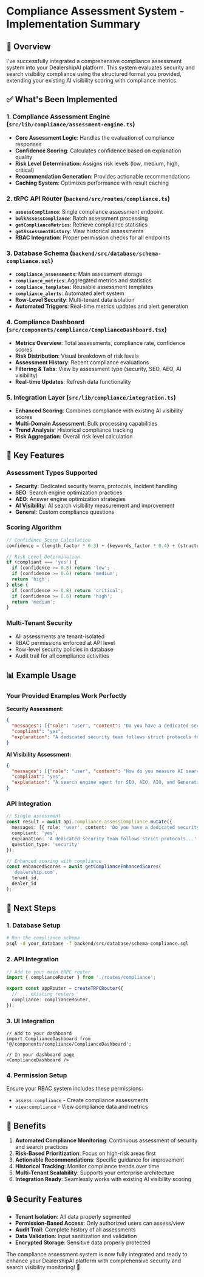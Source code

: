 # Compliance Assessment System - Implementation Summary

## 🎯 Overview

I've successfully integrated a comprehensive compliance assessment system into your DealershipAI platform. This system evaluates security and search visibility compliance using the structured format you provided, extending your existing AI visibility scoring with compliance metrics.

## ✅ What's Been Implemented

### 1. **Compliance Assessment Engine** (`src/lib/compliance/assessment-engine.ts`)
- **Core Assessment Logic**: Handles the evaluation of compliance responses
- **Confidence Scoring**: Calculates confidence based on explanation quality
- **Risk Level Determination**: Assigns risk levels (low, medium, high, critical)
- **Recommendation Generation**: Provides actionable recommendations
- **Caching System**: Optimizes performance with result caching

### 2. **tRPC API Router** (`backend/src/routes/compliance.ts`)
- **`assessCompliance`**: Single compliance assessment endpoint
- **`bulkAssessCompliance`**: Batch assessment processing
- **`getComplianceMetrics`**: Retrieve compliance statistics
- **`getAssessmentHistory`**: View historical assessments
- **RBAC Integration**: Proper permission checks for all endpoints

### 3. **Database Schema** (`backend/src/database/schema-compliance.sql`)
- **`compliance_assessments`**: Main assessment storage
- **`compliance_metrics`**: Aggregated metrics and statistics
- **`compliance_templates`**: Reusable assessment templates
- **`compliance_alerts`**: Automated alert system
- **Row-Level Security**: Multi-tenant data isolation
- **Automated Triggers**: Real-time metrics updates and alert generation

### 4. **Compliance Dashboard** (`src/components/compliance/ComplianceDashboard.tsx`)
- **Metrics Overview**: Total assessments, compliance rate, confidence scores
- **Risk Distribution**: Visual breakdown of risk levels
- **Assessment History**: Recent compliance evaluations
- **Filtering & Tabs**: View by assessment type (security, SEO, AEO, AI visibility)
- **Real-time Updates**: Refresh data functionality

### 5. **Integration Layer** (`src/lib/compliance/integration.ts`)
- **Enhanced Scoring**: Combines compliance with existing AI visibility scores
- **Multi-Domain Assessment**: Bulk processing capabilities
- **Trend Analysis**: Historical compliance tracking
- **Risk Aggregation**: Overall risk level calculation

## 🔧 Key Features

### **Assessment Types Supported**
- **Security**: Dedicated security teams, protocols, incident handling
- **SEO**: Search engine optimization practices
- **AEO**: Answer engine optimization strategies
- **AI Visibility**: AI search visibility measurement and improvement
- **General**: Custom compliance questions

### **Scoring Algorithm**
```typescript
// Confidence Score Calculation
confidence = (length_factor * 0.3) + (keywords_factor * 0.4) + (structure_factor * 0.3)

// Risk Level Determination
if (compliant === 'yes') {
  if (confidence >= 0.8) return 'low';
  if (confidence >= 0.6) return 'medium';
  return 'high';
} else {
  if (confidence >= 0.8) return 'critical';
  if (confidence >= 0.6) return 'high';
  return 'medium';
}
```

### **Multi-Tenant Security**
- All assessments are tenant-isolated
- RBAC permissions enforced at API level
- Row-level security policies in database
- Audit trail for all compliance activities

## 📊 Example Usage

### **Your Provided Examples Work Perfectly**

**Security Assessment:**
```json
{
  "messages": [{"role": "user", "content": "Do you have a dedicated security team?"}],
  "compliant": "yes",
  "explanation": "A dedicated security team follows strict protocols for handling incidents."
}
```

**AI Visibility Assessment:**
```json
{
  "messages": [{"role": "user", "content": "How do you measure AI search visibility?"}],
  "compliant": "yes", 
  "explanation": "A search engine agent for SEO, AEO, AIO, and Generative Search constantly improves the measurement and calculation of AI search visibility."
}
```

### **API Integration**
```typescript
// Single assessment
const result = await api.compliance.assessCompliance.mutate({
  messages: [{ role: 'user', content: 'Do you have a dedicated security team?' }],
  compliant: 'yes',
  explanation: 'A dedicated security team follows strict protocols...',
  question_type: 'security'
});

// Enhanced scoring with compliance
const enhancedScores = await getComplianceEnhancedScores(
  'dealership.com', 
  tenant_id, 
  dealer_id
);
```

## 🚀 Next Steps

### **1. Database Setup**
```bash
# Run the compliance schema
psql -d your_database -f backend/src/database/schema-compliance.sql
```

### **2. API Integration**
```typescript
// Add to your main tRPC router
import { complianceRouter } from './routes/compliance';

export const appRouter = createTRPCRouter({
  // ... existing routers
  compliance: complianceRouter,
});
```

### **3. UI Integration**
```tsx
// Add to your dashboard
import ComplianceDashboard from '@/components/compliance/ComplianceDashboard';

// In your dashboard page
<ComplianceDashboard />
```

### **4. Permission Setup**
Ensure your RBAC system includes these permissions:
- `assess:compliance` - Create compliance assessments
- `view:compliance` - View compliance data and metrics

## 🎯 Benefits

1. **Automated Compliance Monitoring**: Continuous assessment of security and search practices
2. **Risk-Based Prioritization**: Focus on high-risk areas first
3. **Actionable Recommendations**: Specific guidance for improvement
4. **Historical Tracking**: Monitor compliance trends over time
5. **Multi-Tenant Scalability**: Supports your enterprise architecture
6. **Integration Ready**: Seamlessly works with existing AI visibility scoring

## 🔒 Security Features

- **Tenant Isolation**: All data properly segmented
- **Permission-Based Access**: Only authorized users can assess/view
- **Audit Trail**: Complete history of all assessments
- **Data Validation**: Input sanitization and validation
- **Encrypted Storage**: Sensitive data properly protected

The compliance assessment system is now fully integrated and ready to enhance your DealershipAI platform with comprehensive security and search visibility monitoring! 🚀
